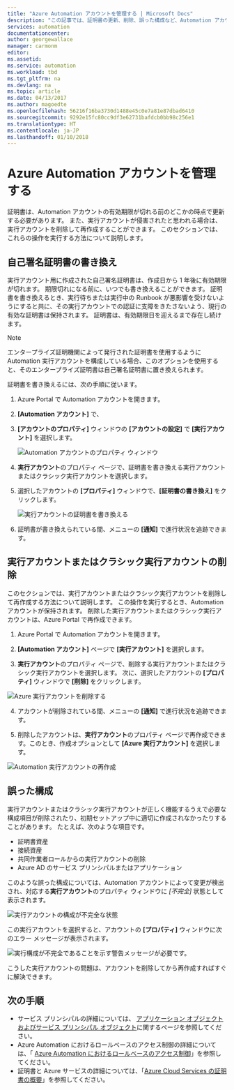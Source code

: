 ```yaml
---
title: "Azure Automation アカウントを管理する | Microsoft Docs"
description: "この記事では、証明書の更新、削除、誤った構成など、Automation アカウントの構成を管理する方法について説明します。"
services: automation
documentationcenter: 
author: georgewallace
manager: carmonm
editor: 
ms.assetid: 
ms.service: automation
ms.workload: tbd
ms.tgt_pltfrm: na
ms.devlang: na
ms.topic: article
ms.date: 04/13/2017
ms.author: magoedte
ms.openlocfilehash: 56216f16ba3730d1488e45c0e7a81e87dbad6410
ms.sourcegitcommit: 9292e15fc80cc9df3e62731bafdcb0bb98c256e1
ms.translationtype: HT
ms.contentlocale: ja-JP
ms.lasthandoff: 01/10/2018
---
```

# <a name="manage-azure-automation-account"></a>Azure Automation アカウントを管理する
証明書は、Automation アカウントの有効期限が切れる前のどこかの時点で更新する必要があります。 また、実行アカウントが侵害されたと思われる場合は、実行アカウントを削除して再作成することができます。 このセクションでは、これらの操作を実行する方法について説明します。

## <a name="self-signed-certificate-renewal"></a>自己署名証明書の書き換え
実行アカウント用に作成された自己署名証明書は、作成日から 1 年後に有効期限が切れます。 期限切れになる前に、いつでも書き換えることができます。 証明書を書き換えるとき、実行待ちまたは実行中の Runbook が悪影響を受けないようにすると共に、その実行アカウントでの認証に支障をきたさないよう、現行の有効な証明書は保持されます。 証明書は、有効期限日を迎えるまで存在し続けます。

> [!NOTE]
> エンタープライズ証明機関によって発行された証明書を使用するように Automation 実行アカウントを構成している場合、このオプションを使用すると、そのエンタープライズ証明書は自己署名証明書に置き換えられます。

証明書を書き換えるには、次の手順に従います。

1. Azure Portal で Automation アカウントを開きます。

2. **[Automation アカウント]** で、 
3. **[アカウントのプロパティ]** ウィンドウの **[アカウントの設定]** で **[実行アカウント]** を選択します。

    ![Automation アカウントのプロパティ ウィンドウ](media/automation-manage-account/automation-account-properties-pane.png)
3. **実行アカウント**のプロパティ ページで、証明書を書き換える実行アカウントまたはクラシック実行アカウントを選択します。

4. 選択したアカウントの **[プロパティ]** ウィンドウで、**[証明書の書き換え]** をクリックします。

    ![実行アカウントの証明書を書き換える](media/automation-manage-account/automation-account-renew-runas-certificate.png)

5. 証明書が書き換えられている間、メニューの **[通知]** で進行状況を追跡できます。

## <a name="delete-a-run-as-or-classic-run-as-account"></a>実行アカウントまたはクラシック実行アカウントの削除
このセクションでは、実行アカウントまたはクラシック実行アカウントを削除して再作成する方法について説明します。 この操作を実行するとき、Automation アカウントが保持されます。 削除した実行アカウントまたはクラシック実行アカウントは、Azure Portal で再作成できます。

1. Azure Portal で Automation アカウントを開きます。

2. **[Automation アカウント]** ページで **[実行アカウント]** を選択します。

3. **実行アカウント**のプロパティ ページで、削除する実行アカウントまたはクラシック実行アカウントを選択します。 次に、選択したアカウントの **[プロパティ]** ウィンドウで **[削除]** をクリックします。

 ![Azure 実行アカウントを削除する](media/automation-manage-account/automation-account-delete-runas.png)

4. アカウントが削除されている間、メニューの **[通知]** で進行状況を追跡できます。

5. 削除したアカウントは、**実行アカウント**のプロパティ ページで再作成できます。このとき、作成オプションとして **[Azure 実行アカウント]** を選択します。

 ![Automation 実行アカウントの再作成](media/automation-manage-account/automation-account-create-runas.png)

## <a name="misconfiguration"></a>誤った構成
実行アカウントまたはクラシック実行アカウントが正しく機能するうえで必要な構成項目が削除されたり、初期セットアップ中に適切に作成されなかったりすることがあります。 たとえば、次のような項目です。

* 証明書資産
* 接続資産
* 共同作業者ロールからの実行アカウントの削除
* Azure AD のサービス プリンシパルまたはアプリケーション

このような誤った構成については、Automation アカウントによって変更が検出され、対応する**実行アカウント**のプロパティ ウィンドウに *[不完全]* 状態として表示されます。

![実行アカウントの構成が不完全な状態](media/automation-manage-account/automation-account-runas-incomplete-config.png)

この実行アカウントを選択すると、アカウントの **[プロパティ]** ウィンドウに次のエラー メッセージが表示されます。

![実行構成が不完全であることを示す警告メッセージ](media/automation-manage-account/automation-account-runas-incomplete-config-msg.png)が必要です。

こうした実行アカウントの問題は、アカウントを削除してから再作成すればすぐに解決できます。

## <a name="next-steps"></a>次の手順
* サービス プリンシパルの詳細については、 [アプリケーション オブジェクトおよびサービス プリンシパル オブジェクト](../active-directory/active-directory-application-objects.md)に関するページを参照してください。
* Azure Automation におけるロールベースのアクセス制御の詳細については、「 [Azure Automation におけるロールベースのアクセス制御](automation-role-based-access-control.md)」を参照してください。
* 証明書と Azure サービスの詳細については、「[Azure Cloud Services の証明書の概要](../cloud-services/cloud-services-certs-create.md)」を参照してください。